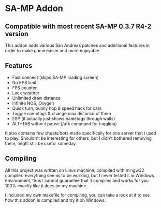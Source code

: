 # SA-MP Addon
## Compatible with most recent SA-MP 0.3.7 R4-2 version

This addon adds various San Andreas patches and additional features in order to make game easier and more enjoyable.

## Features

- Fast connect (skips SA-MP loading screen)
- No FPS limit
- FPS counter
- Lock weather
- Unlimited draw distance
- Infinite NOS, Oxygen
- Quick turn, bunny hop & speed hack for cars
- Toggle nametags & change max distance of them
- ESP (it actually just shows nametags through walls)
- ALT+TAB without pause (/afk command for toggling)

It also contains few cheats/bots made specifically for one server that I used to play. Shouldn't be interesting for others, but I didn't bothered removing them, might still be useful someday.

## Compiling

All this project was written on Linux machine, compiled with mingw32 compiler. Everything seems to be working, but I never tested it in Windows environment, thus I cannot guarantee that it compiles and works for you 100% exactly like it does on my machine.

I included my own makefile for compiling, you can take a look at it to see how this addon is compiled and try it on Windows.
